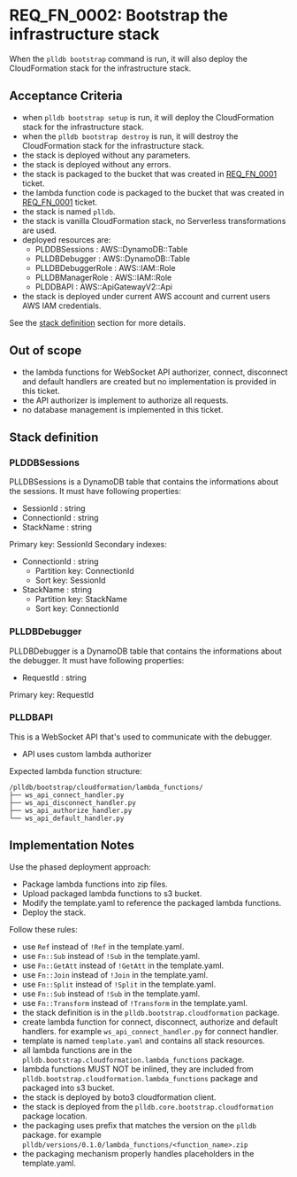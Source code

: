 # REQ_FN_0002: Bootstrap the infrastructure stack

When the `plldb bootstrap` command is run, it will also deploy the CloudFormation stack for the infrastructure stack.

## Acceptance Criteria

- when `plldb bootstrap setup` is run, it will deploy the CloudFormation stack for the infrastructure stack.
- when the `plldb bootstrap destroy` is run, it will destroy the CloudFormation stack for the infrastructure stack.
- the stack is deployed without any parameters.
- the stack is deployed without any errors.
- the stack is packaged to the bucket that was created in [REQ_FN_0001](./req_fn_0001.md) ticket.
- the lambda function code is packaged to the bucket that was created in [REQ_FN_0001](./req_fn_0001.md) ticket.
- the stack is named `plldb`.
- the stack is vanilla CloudFormation stack, no Serverless transformations are used.
- deployed resources are:
  - PLDDBSessions : AWS::DynamoDB::Table
  - PLLDBDebugger : AWS::DynamoDB::Table
  - PLLDBDebuggerRole : AWS::IAM::Role
  - PLLDBManagerRole : AWS::IAM::Role
  - PLDDBAPI : AWS::ApiGatewayV2::Api
- the stack is deployed under current AWS account and current users AWS IAM credentials.

See the [stack definition](#stack-definition) section for more details.

## Out of scope

- the lambda functions for WebSocket API authorizer, connect, disconnect and default handlers are created but no implementation is provided in this ticket.
- the API authorizer is implement to authorize all requests.
- no database management is implemented in this ticket.

## Stack definition

### PLDDBSessions

PLLDBSessions is a DynamoDB table that contains the informations about the sessions.
It must have following properties:
- SessionId : string
- ConnectionId : string
- StackName : string

Primary key: SessionId
Secondary indexes:
- ConnectionId : string
  - Partition key: ConnectionId
  - Sort key: SessionId
- StackName : string
  - Partition key: StackName
  - Sort key: ConnectionId

### PLLDBDebugger

PLLDBDebugger is a DynamoDB table that contains the informations about the debugger.
It must have following properties:
- RequestId : string

Primary key: RequestId

### PLLDBAPI

This is a WebSocket API that's used to communicate with the debugger.

- API uses custom lambda authorizer

Expected lambda function structure:
```
/plldb/bootstrap/cloudformation/lambda_functions/
├── ws_api_connect_handler.py
├── ws_api_disconnect_handler.py
├── ws_api_authorize_handler.py
└── ws_api_default_handler.py
```

## Implementation Notes

Use the phased deployment approach:
- Package lambda functions into zip files.
- Upload packaged lambda functions to s3 bucket.
- Modify the template.yaml to reference the packaged lambda functions.
- Deploy the stack.

Follow these rules:
- use `Ref` instead of `!Ref` in the template.yaml.
- use `Fn::Sub` instead of `!Sub` in the template.yaml. 
- use `Fn::GetAtt` instead of `!GetAtt` in the template.yaml.
- use `Fn::Join` instead of `!Join` in the template.yaml.
- use `Fn::Split` instead of `!Split` in the template.yaml.
- use `Fn::Sub` instead of `!Sub` in the template.yaml.
- use `Fn::Transform` instead of `!Transform` in the template.yaml.
- the stack definition is in the `plldb.bootstrap.cloudformation` package.
- create lambda function for connect, disconnect, authorize and default handlers. for example `ws_api_connect_handler.py` for connect handler.
- template is named `template.yaml` and contains all stack resources.
- all lambda functions are in the `plldb.bootstrap.cloudformation.lambda_functions` package.
- lambda functions MUST NOT be inlined, they are included from `plldb.bootstrap.cloudformation.lambda_functions` package and packaged into s3 bucket.
- the stack is deployed by boto3 cloudformation client.
- the stack is deployed from the `plldb.core.bootstrap.cloudformation` package location.
- the packaging uses prefix that matches the version on the `plldb` package. for example `plldb/versions/0.1.0/lambda_functions/<function_name>.zip`
- the packaging mechanism properly handles placeholders in the template.yaml.
